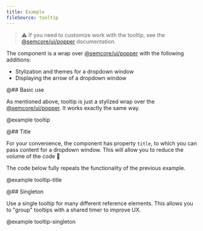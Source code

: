 ```yaml
---
title: Example
fileSource: tooltip
---
```


> ⚠️ If you need to customize work with the tooltip, see the [@semcore/ui/popper](/utils/popper/) documentation.

The component is a wrap over [@semcore/ui/popper](/utils/popper/) with the following additions:

- Stylization and themes for a dropdown window
- Displaying the arrow of a dropdown window

@## Basic use

As mentioned above, tooltip is just a stylized wrap over the [@semcore/ui/popper](/utils/popper/). It works exactly the same way.

@example tooltip

@## Title

For your convenience, the component has property `title`, to which you can pass content for a dropdown window. This will allow you to reduce the volume of the code 🧐

The code below fully repeats the functionality of the previous example.

@example tooltip-title

@## Singleton

Use a single tooltip for many different reference elements. This allows you to "group" tooltips with a shared timer
to improve UX.

@example tooltip-singleton
